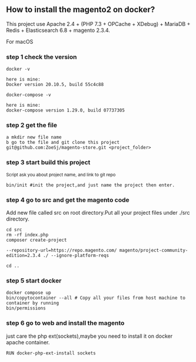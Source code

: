 ## How to install the magento2 on docker?
This project use Apache 2.4 + (PHP 7.3 + OPCache + XDebug) + MariaDB + Redis + Elasticsearch 6.8 + magento 2.3.4.

For macOS
### step 1 check the version
```
docker -v

here is mine:
Docker version 20.10.5, build 55c4c88

docker-compose -v

here is mine:
docker-compose version 1.29.0, build 07737305
```

### step 2 get the file
```
a mkdir new file name
b go to the file and git clone this project
git@github.com:ZoeSj/magento-store.git <project_folder>
```
### step 3 start build this project
<sup>Script ask you about project name, and link to git repo</sup>
```
bin/init #init the project,and just name the project then enter.
```
### step 4 go to src and get the magento code
Add new file called src on root directory.Put all your project files under ./src directory.
```
cd src
rm -rf index.php
composer create-project 
```
```
--repository-url=https://repo.magento.com/ magento/project-community-edition=2.3.4 ./ --ignore-platform-reqs

cd ..
```
### step 5 start docker
```
docker compose up
bin/copytocontainer --all # Copy all your files from host machine to container by running
bin/permissions
```
### step 6 go to web and install the magento
just care the php ext(sockets),maybe you need to install it on docker apache container.
```
RUN docker-php-ext-install sockets
```
